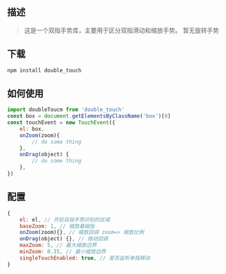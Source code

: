 ## 描述
> 这是一个双指手势库，主要用于区分双指滑动和缩放手势。 暂无旋转手势

## 下载
```javascript
npm install double_touch
```

## 如何使用
```javascript
import doubleToucm from 'double_touch'
const box = document.getElementsByClassName('box')[0]
const touchEvent = new TouchEvent({
    el: box,
    onZoom(zoom){
        // do some thing
    },
    onDrag(object) {
        // do some thing
    },
})
```

## 配置
```javascript
{
    el: el, // 开启双指手势识别的区域
    baseZoom: 1, // 缩放基础指
    onZoom(zoom){}, // 缩放回调 zoom=> 缩放比例
    onDrag(object) {}, // 拖动回调 
    maxZoom: 5, // 最大缩放边界
    minZoom: 0.15, // 最小缩放边界
    singleTouchEnabled: true, // 是否监听单指移动
}
```

